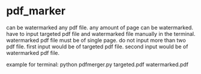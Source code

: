 # pdf_marker
can be watermarked any pdf file.
any amount of page can be watermarked.
have to input targeted pdf file and watermarked file manually in the terminal.
watermarked pdf file must be of single page.
do not input more than two pdf file.
first input would be of targeted pdf file.
second input would be of watermarked pdf file.


example for terminal:
python pdfmerger.py targeted.pdf watermarked.pdf
